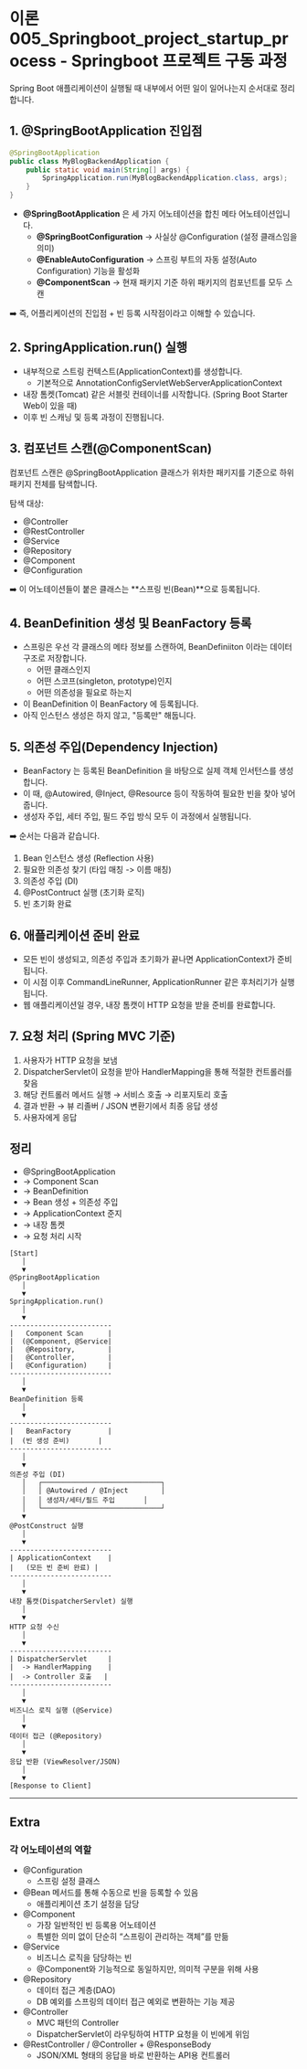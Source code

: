 # 이론005_Springboot_project_startup_process - Springboot 프로젝트 구동 과정

Spring Boot 애플리케이션이 실행될 때 내부에서 어떤 일이 일어나는지 순서대로 정리합니다.

## 1. @SpringBootApplication 진입점

```java
@SpringBootApplication
public class MyBlogBackendApplication {
    public static void main(String[] args) {
        SpringApplication.run(MyBlogBackendApplication.class, args);
    }
}
```

- **@SpringBootApplication** 은 세 가지 어노테이션을 합친 메타 어노테이션입니다.
  - **@SpringBootConfiguration** → 사실상 @Configuration (설정 클래스임을 의미)
  - **@EnableAutoConfiguration** → 스프링 부트의 자동 설정(Auto Configuration) 기능을 활성화
  - **@ComponentScan** → 현재 패키지 기준 하위 패키지의 컴포넌트를 모두 스캔

➡️ 즉, 어플리케이션의 진입점 + 빈 등록 시작점이라고 이해할 수 있습니다.

## 2. SpringApplication.run() 실행

- 내부적으로 스트링 컨텍스트(ApplicationContext)를 생성합니다.
  - 기본적으로 AnnotationConfigServletWebServerApplicationContext
- 내장 톰켓(Tomcat) 같은 서블릿 컨테이너를 시작합니다. (Spring Boot Starter Web이 있을 때)
- 이후 빈 스캐닝 및 등록 과정이 진행됩니다.

## 3. 컴포넌트 스캔(@ComponentScan)

컴포넌트 스캔은 @SpringBootApplication 클래스가 위차한 패키지를 기준으로 하위 패키지 전체를
탐색합니다.

탐색 대상:

- @Controller
- @RestController
- @Service
- @Repository
- @Component
- @Configuration

➡️ 이 어노테이션들이 붙은 클래스는 **스프링 빈(Bean)**으로 등록됩니다.

## 4. BeanDefinition 생성 및 BeanFactory 등록

- 스프링은 우선 각 클래스의 메타 정보를 스캔하여, BeanDefiniiton 이라는 데이터 구조로 저장합니다.
  - 어떤 클래스인지
  - 어떤 스코프(singleton, prototype)인지
  - 어떤 의존성을 필요로 하는지
- 이 BeanDefinition 이 BeanFactory 에 등록됩니다.
- 아직 인스턴스 생성은 하지 않고, "등록만" 해둡니다.

## 5. 의존성 주입(Dependency Injection)

- BeanFactory 는 등록된 BeanDefinition 을 바탕으로 실제 객체 인서턴스를 생성합니다.
- 이 때, @Autowired, @Inject, @Resource 등이 작동하여 필요한 빈을 찾아 넣어줍니다.
- 생성자 주입, 세터 주입, 필드 주입 방식 모두 이 과정에서 실행됩니다.

➡️ 순서는 다음과 같습니다.

1. Bean 인스턴스 생성 (Reflection 사용)
2. 필요한 의존성 찾기 (타입 매칭 -> 이름 매칭)
3. 의존성 주입 (DI)
4. @PostContruct 실행 (초기화 로직)
5. 빈 초기화 완료

## 6. 애플리케이션 준비 완료

- 모든 빈이 생성되고, 의존성 주입과 초기화가 끝나면 ApplicationContext가 준비됩니다.
- 이 시점 이후 CommandLineRunner, ApplicationRunner 같은 후처리기가 실행됩니다.
- 웹 애플리케이션일 경우, 내장 톰캣이 HTTP 요청을 받을 준비를 완료합니다.

## 7. 요청 처리 (Spring MVC 기준)

1. 사용자가 HTTP 요청을 보냄
2. DispatcherServlet이 요청을 받아 HandlerMapping을 통해 적절한 컨트롤러를 찾음
3. 해당 컨트롤러 메서드 실행 → 서비스 호출 → 리포지토리 호출
4. 결과 반환 → 뷰 리졸버 / JSON 변환기에서 최종 응답 생성
5. 사용자에게 응답

## 정리

- @SpringBootApplication
- → Component Scan
- → BeanDefinition
- → Bean 생성 + 의존성 주입
- → ApplicationContext 준지
- → 내장 톰켓
- → 요청 처리 시작

```plain
[Start]
   │
   ▼
@SpringBootApplication
   │
   ▼
SpringApplication.run()
   │
   ▼
-------------------------
|   Component Scan      |
|  (@Component, @Service|
|   @Repository,        |
|   @Controller,        |
|   @Configuration)     |
-------------------------
   │
   ▼
BeanDefinition 등록
   │
   ▼
-------------------------
|   BeanFactory         |
|  (빈 생성 준비)       |
-------------------------
   │
   ▼
의존성 주입 (DI)
   │   ┌─────────────────────────────┐
   │   │ @Autowired / @Inject        │
   │   │ 생성자/세터/필드 주입       │
   │   └─────────────────────────────┘
   ▼
@PostConstruct 실행
   │
   ▼
-------------------------
| ApplicationContext    |
|   (모든 빈 준비 완료) |
-------------------------
   │
   ▼
내장 톰캣(DispatcherServlet) 실행
   │
   ▼
HTTP 요청 수신
   │
   ▼
-------------------------
| DispatcherServlet     |
|  -> HandlerMapping    |
|  -> Controller 호출   |
-------------------------
   │
   ▼
비즈니스 로직 실행 (@Service)
   │
   ▼
데이터 접근 (@Repository)
   │
   ▼
응답 반환 (ViewResolver/JSON)
   │
   ▼
[Response to Client]
```

---

## Extra

### 각 어노테이션의 역할

- @Configuration
  - 스프링 설정 클래스
- @Bean 메서드를 통해 수동으로 빈을 등록할 수 있음
  - 애플리케이션 초기 설정을 담당
- @Component
  - 가장 일반적인 빈 등록용 어노테이션
  - 특별한 의미 없이 단순히 “스프링이 관리하는 객체”를 만듦
- @Service
  - 비즈니스 로직을 담당하는 빈
  - @Component와 기능적으로 동일하지만, 의미적 구분을 위해 사용
- @Repository
  - 데이터 접근 계층(DAO)
  - DB 예외를 스프링의 데이터 접근 예외로 변환하는 기능 제공
- @Controller
  - MVC 패턴의 Controller
  - DispatcherServlet이 라우팅하여 HTTP 요청을 이 빈에게 위임
- @RestController / @Controller + @ResponseBody
  - JSON/XML 형태의 응답을 바로 반환하는 API용 컨트롤러

```

```
